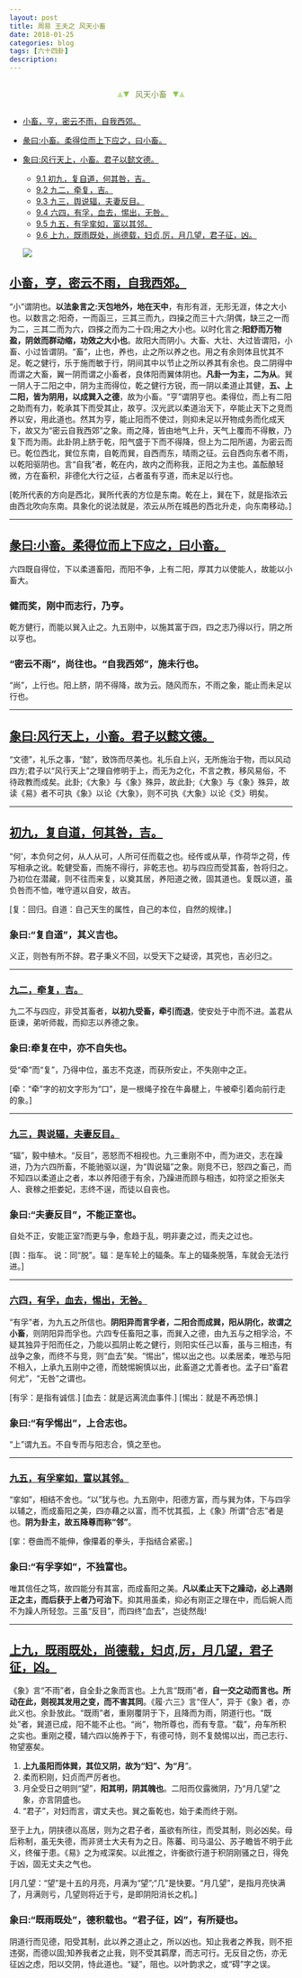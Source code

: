 ```yaml
---
layout: post
title: 周易 王夫之 风天小畜
date: 2018-01-25
categories: blog
tags: [六十四卦]
description: 
---
```


<span id = "jump"></span>


<section style="margin: 0px auto; text-align: center;">
    <section class="xhr" style="width: 0px; height: 0px; border-left: 5px solid transparent; border-right: 5px solid transparent; border-bottom: 10px solid rgb(135, 201, 67); display: inline-block; opacity: 0.5; border-top-color: rgb(135, 201, 67);"></section>
    <section class="xhr" style="width: 0px; height: 0px; border-left: 5px solid transparent; border-right: 5px solid transparent; border-top: 10px solid rgb(135, 201, 67); display: inline-block; margin-left: -3px; border-bottom-color: rgb(135, 201, 67);"></section>
    <section style="
margin-left: 0.5em;
display: inline-block;">
        <p>
            <span style="color: rgb(118, 146, 60);">风天小畜</span>
        </p>
    </section>
    <section class="xhr" style="margin-left: 0.5em; width: 0px; height: 0px; border-left: 5px solid transparent; border-right: 5px solid transparent; border-top: 10px solid rgb(135, 201, 67); display: inline-block; border-bottom-color: rgb(135, 201, 67);"></section>
    <section class="xhr" style="width: 0px; height: 0px; border-left: 5px solid transparent; border-right: 5px solid transparent; border-bottom: 10px solid rgb(135, 201, 67); display: inline-block; opacity: 0.5; margin-left: -3px; border-top-color: rgb(135, 201, 67);"></section>
</section>

- [小畜，亨，密云不雨，自我西郊。](#jump密云不雨)
- [彖曰:小畜。柔得位而上下应之，曰小畜。](#jump柔得位而上下应之)
- [象曰:风行天上，小畜。君子以懿文德。](#jump风行天上)
  - [9.1 初九，复自道，何其咎，吉。](#jump复自道)
  - [9.2 九二，牵复，吉。](#jump牵复)
  - [9.3 九三，舆说辐，夫妻反目。](#jump典说辐)
  - [9.4 六四，有孚，血去，惕出，无咎。](#jump血去)
  - [9.5 九五，有孚挛如，富以其邻。](#jump有孚挛如)
  - [9.6 上九，既雨既处，尚德载，妇贞,厉，月几望，君子征，凶。](#jump既雨既处)
  
  ![](http://www.guoyi360.com/uploads/allimg/130321/1-1303211641524W.jpg)
  
  

<span id = "jump密云不雨"></span>
## [小畜，亨，密云不雨，自我西郊。](#jump)
“小”谓阴也。**以法象言之:天包地外，地在天中**，有形有涯，无形无涯，体之大小也。以数言之:阳奇，一而函三，三其三而九，四操之而三十六;阴偶，缺三之一而为二，三其二而为六，四搽之而为二十四;用之大小也。以时化言之:**阳舒而万物盈，阴敛而群动缩，功效之大小也**。故阳大而阴小。大畜、大壮、大过皆谓阳，小畜、小过皆谓阴。“畜”，止也，养也，止之所以养之也。用之有余则体且忧其不足。乾之健行，乐于施而敏于行，阴间其中以节止之所以养其有余也。良二阴得中而谓之大畜，翼一阴而谓之小畜者，良体阳而翼体阴也。**凡卦一为主，二为从**。巽一阴人于二阳之中，阴为主而得位，乾之健行方锐，而一阴以柔道止其健，**五、上二阳，皆为阴用，以成巽入之德**，故为小畜。“亨”谓阴亨也。柔得位，而上有二阳之助而有力，乾承其下而受其止，故亨。汉光武以柔道治天下，卒能止天下之竞而养以安，用此道也。然其为亨，能止阳而不使过，则抑未足以开物成务而化成天下，故又为“密云自我西郊”之象。雨之降，皆由地气上升，天气上覆而不得散，乃复下而为雨。此卦阴上脐于乾，阳气盛于下而不得降，但上为二阳所遏，为密云而已。乾位西北，巽位东南，自乾而巽，自西而东，晴雨之征。云自西向东者不雨，以乾阳驱阴也。言“自我”者，乾在内，故内之而称我，正阳之为主也。盖酝酿轻微，方在畜积，非德化大行之征，占者虽有亨道，而未足以行也。


[乾所代表的方向是西北，巽所代表的方位是东南。乾在上，巽在下，就是指浓云由西北吹向东南。具象化的说法就是，浓云从所在城邑的西北升走，向东南移动。]

----

<span id = "jump柔得位而上下应之"></span>
## [彖曰:小畜。柔得位而上下应之，曰小畜。](#jump)
六四既自得位，下以柔道畜阳，而阳不争，上有二阳，厚其力以使能人，故能以小畜大。

### 健而奖，刚中而志行，乃亨。
乾方健行，而能以巽入止之。九五刚中，以施其富于四，四之志乃得以行，阴之所以亨也。

### “密云不雨”，尚往也。“自我西郊”，施未行也。
 “尚”，上行也。阳上脐，阴不得降，故为云。随风而东，不雨之象，能止而未足以行也。

----

<span id = "jump风行天上"></span>
## [象曰:风行天上，小畜。君子以懿文德。](#jump)
“文德”，礼乐之事，“懿”，致饰而尽美也。礼乐自上兴，无所施治于物，而以风动四方;君子以“风行天上”之理自修明于上，而无为之化，不言之教，移风易俗，不待政教而成矣。此卦;《大象》与《象》殊异，故此卦;《大象》与《象》殊异，故读《易》者不可执《象》以论《大象》，则不可执《大象》以论《爻》明矣。

  
----

<span id = "jump复自道"></span>
## [初九，复自道，何其咎，吉。](#jump)
“何’，本负何之何，从人从可，人所可任而载之也。经传或从草，作荷华之荷，传写相承之讹。乾健受畜，而施不得行，非乾志也。初与四应而受其畜，咎将归之。乃初位在潜藏，则不往而来复，以奠其居，养阳道之微，固其道也。复既以道，虽负咎而不恤，唯守道以自安，故吉。
 
[复：回归。自道：自己天生的属性，自己的本位，自然的规律。] 
 
### 象曰:“复自道”，其义吉也。
义正，则咎有所不辞。君子秉义不回，以受天下之疑谤，其究也，吉必归之。

----

<span id = "jump牵复"></span>
### [九二，牵复，吉。](#jump)
九二不与四应，非受其畜者，**以初九受畜，牵引而退**，使安处于中而不进。盖君从臣谏，弟听师裁，而抑志以养德之象。

### 象曰:牵复在中，亦不自失也。
受“牵”而“复”，乃得中位，虽志不克遂，而获所安止，不失刚中之正。


[牵：“牵”字的初文字形为“口”，是一根绳子拴在牛鼻楗上，牛被牵引着向前行走的象。]

----

<span id = "jump典说辐"></span>
### [九三，舆说辐，夫妻反目。](#jump)    
“辐”，毅中植木。“反目”，恶怒而不相视也。九三重刚不中，而为进交，志在躁进，乃为六四所畜，不能驰驱以逞，为“舆说辐”之象。刚竞不已，怒四之畜己，而不知四以柔道止之者，本以养阳德于有余，乃躁进而顾与相违，如符坚之拒张夫人、衰稼之拒娄妃，志终不逞，而徒以自丧也。

### 象曰:“夫妻反目”，不能正室也。
自处不正，安能正室?而更与争，愈趋于乱，明非妻之过，而夫之过也。


[舆：指车。 说：同“脱”。辐：是车轮上的辐条。车上的辐条脱落，车就会无法行进。]

----

<span id = "jump血去"></span>
### [六四，有孚，血去，惕出，无咎。](#jump) 
“有孚”者，为九五之所信也。**阴阳异而言孚者，二阳合而成巽，阳从阴化，故谓之小畜**，则阴阳异而孚也。六四专任畜阳之事，而巽入之德，由九五与之相孚洽，不疑其独异于阳而任之，乃能以孤阴止乾之健行，则阳实任己以畜，虽与三相违，有战争之象，而终不与竞，则“血去”矣。“惕出”，惕以出之也。以柔居柔，唯恐与阳不相入，上承九五刚中之德，而兢惕婉慎以出，此畜道之尤善者也。孟子曰“畜君何尤”，“无咎”之谓也。    

 
[有孚：是指有诚信.]
[血去：就是远离流血事件.]
[惕出：就是不再恐惧.]


### 象曰:“有孚惕出”，上合志也。

 “上”谓九五。不自专而与阳志合，慎之至也。


----

<span id = "jump有孚挛如"></span>
### [九五，有孚挛如，富以其邻。](#jump)     
“挛如”，相结不舍也。“以”犹与也。九五刚中，阳德方富，而与巽为体，下与四孚以辅之，而成畜阳之美，四亦藉之以富，而不忧其孤，上《象》所谓“合志”者是也。**阴为卦主，故五降尊而称“邻”**。


[挛：卷曲而不能伸，像攥着的拳头，手指结合紧密。]


### 象曰:“有孚孪如”，不独富也。
唯其信任之笃，故四能分有其富，而成畜阳之美。**凡以柔止天下之躁动，必上遇刚正之主，而后获于上者乃可治下**。抑其用虽柔，抑必有刚正之理在中，而后婉人而不为躁人所轻忽。三虽“反目”，而四终“血去”，岂徒然哉!

----

<span id = "jump既雨既处"></span>
## [上九，既雨既处，尚德载，妇贞,厉，月几望，君子征，凶。](#jump)
《象》言“不雨”者，自全卦之象而言也。上九言“既雨”者，**自一交之动而言也。所动在此，则视其发用之变，而不害其同**。《履·六三》言“侄人”，异于《象》者，亦此义也。余卦放此。“既雨”者，重刚覆阴于下，且降而为雨，阴道行也。“既处”者，巽道已成，阳不能不止也。“尚”，物所尊也，而有专意。“载”，舟车所积之实也。重刚之稷，辅六四以施养于下，有德可恃，则不复兢惕以出，而己志行、物望塞矣。
1. **上九虽阳而体巽，其位又阴，故为“妇”、为“月**”。
1. 柔而积刚，妇贞而严厉者也。
1. 月全受日之明则“望”，**阳其明，阴其魄也**。二阳而仅露微阴，乃“月几望”之象，亦言阴盛也。
1. “君子”，对妇而言，谓丈夫也。巽之畜乾也，始于柔而终于刚。


至于上九，阴挟德以高居，则为之君子者，虽欲有所往，而受其制，则必凶矣。母后称制，虽无失德，而非贤士大夫有为之日。陈蕃、司马温公、苏子瞻皆不明于此义，终催于患。《易》之为戒深矣。以此推之，许衡欲行道于积阴刚骚之日，得免于凶，固无丈夫之气也。


[月几望：“望”是十五的月亮，月满为“望”;“几”是快要。“月几望”，是指月亮快满了，月满则亏，几望则将近于亏，是即阴阳消长之机。]


### 象曰:“既雨既处”，德积载也。“君子征，凶”，有所疑也。
阴道行而见德，阳受其制，此以养之道止之，所以凶也。知止我者之养我，则不拒违弼，而德以固;知养我者之止我，则不受其羁摩，而志可行。无反目之伤，亦无征凶之虑，阳以交阴，恃此道也。“疑”，阻也。以叶韵求之，或“碍”字之误。



  
  
  
  
  
  
  
  
  
  
  
  
